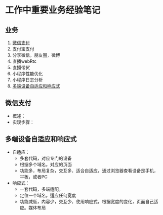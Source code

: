 # 工作中重要业务经验笔记


## 业务
1. [微信支付](#微信支付)
1. 支付宝支付
1. 分享微信，朋友圈，微博
1. 直播webRtc
1. 直播带货
1. 小程序性能优化
1. 小程序日志分析
1. [多端设备自适应和响应式](多端设备自适应和响应式)


## 微信支付
* 概述：
* 实现步骤：

## 多端设备自适应和响应式
* 自适应：
    * 多套代码，对应专门的设备
    * 根据多个域名，对应的页面
    * 功能多，布局复杂，交互多，适合自适应，通过浏览器查看设备是手机，平板，或者PC
* 响应式：
    * 一套代码，多端适配。
    * 定位一个域名，适应任何宽度
    * 功能减低，内容少，交互少，使用响应式，根据宽度的变化，页面自己适应。媒体布局
